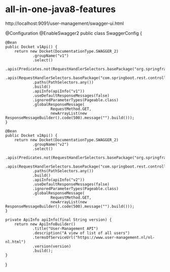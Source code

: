 # all-in-one-java8-features

http://localhost:9091/user-management/swagger-ui.html


@Configuration
@EnableSwagger2
public class SwaggerConfig {
	
	@Bean
	public Docket v1Api() {
		return new Docket(DocumentationType.SWAGGER_2)
				.groupName("v1")
				.select()
				.apis(Predicates.not(RequestHandlerSelectors.basePackage("org.springframework.boot")))
				.apis(RequestHandlerSelectors.basePackage("com.springboot.rest.controller.v1"))
				.paths(PathSelectors.any())
				.build()
				.apiInfo(apiInfo("v1"))
				.useDefaultResponseMessages(false)
				.ignoredParameterTypes(Pageable.class)
				.globalResponseMessage(
						RequestMethod.GET,
						newArrayList(new ResponseMessageBuilder().code(500).message("").build()));
	}
	
	@Bean
	public Docket v2Api() {
		return new Docket(DocumentationType.SWAGGER_2)
				.groupName("v2")
				.select()
				.apis(Predicates.not(RequestHandlerSelectors.basePackage("org.springframework.boot")))
				.apis(RequestHandlerSelectors.basePackage("com.springboot.rest.controller.v2"))
				.paths(PathSelectors.any())
				.build()
				.apiInfo(apiInfo("v2"))
				.useDefaultResponseMessages(false)
				.ignoredParameterTypes(Pageable.class)
				.globalResponseMessage(
						RequestMethod.GET,
						newArrayList(new ResponseMessageBuilder().code(500).message("").build()));
	}
	
	private ApiInfo apiInfo(final String version) {		
		return new ApiInfoBuilder()
				.title("User-Management API")
				.description("A view of list of all users")
				.termsOfServiceUrl("https://www.user-management.nl/nl-nl.html")
				.version(version)
				.build();
	}
}
